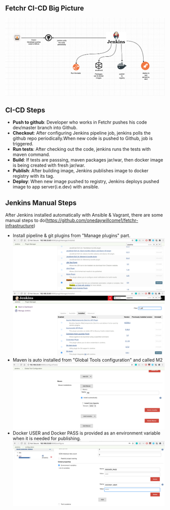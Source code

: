 ## Fetchr CI-CD Big Picture
![Alt text](docs/fetchr-cicd.png?raw=true "CI-CD")

## CI-CD Steps
- **Push to github**: Developer who works in Fetchr pushes his code dev/master branch into Github.
- **Checkout**: After configuring Jenkins pipeline job, jenkins polls the github repo periodically.When new code is pushed to Github, job is triggered.
- **Run tests**: After checking out the code, jenkins runs the tests with maven command.
- **Build**: If tests are passsing, maven packages jar/war, then docker image is being created with fresh jar/war.
- **Publish**: After building image, Jenkins publishes image to docker registry with its tag.
- **Deploy**: When new image pushed to registry, Jenkins deploys pushed image to app server(i.e.dev) with ansible.


## Jenkins Manual Steps
After Jenkins installed automatically with Ansible & Vagrant, there are some manual steps to do(https://github.com/onedaywillcome1/fetchr-infrastructure)

- Install pipeline & git plugins from "Manage plugins" part.
![Alt text](docs/pipeline.png?raw=true "Pipeline")
![Alt text](docs/git.png?raw=true "Git")
- Maven is auto installed from "Global Tools configuration" and called M2
![Alt text](docs/maven.png?raw=true "M2")
- Docker USER and Docker PASS is provided as an environment variable when it is needed for publishing.
![Alt text](docs/env-vars.png?raw=true "Env-Var")
